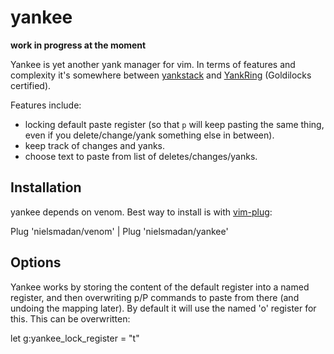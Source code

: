 yankee
======

**work in progress at the moment**

Yankee is yet another yank manager for vim. In terms of features and complexity it's somewhere between
[yankstack](https://github.com/maxbrunsfeld/vim-yankstack) and
[YankRing](http://www.vim.org/scripts/script.php?script_id=1234) (Goldilocks certified).

Features include:

* locking default paste register (so that `p` will keep pasting the same thing, even if you delete/change/yank
  something else in between).
* keep track of changes and yanks.
* choose text to paste from list of deletes/changes/yanks.

Installation
------------

yankee depends on venom. Best way to install is with [vim-plug](https://github.com/junegunn/vim-plug):

 Plug 'nielsmadan/venom' | Plug 'nielsmadan/yankee'

Options
-------

Yankee works by storing the content of the default register into a named register, and then overwriting p/P commands to
paste from there (and undoing the mapping later). By default it will use the named 'o' register for this. This can be
overwritten:

 let g:yankee_lock_register = "t"
